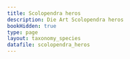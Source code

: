 ```yaml
---
title: Scolopendra heros
description: Die Art Scolopendra heros
bookHidden: true
type: page
layout: taxonomy_species
datafile: scolopendra_heros
---
```


